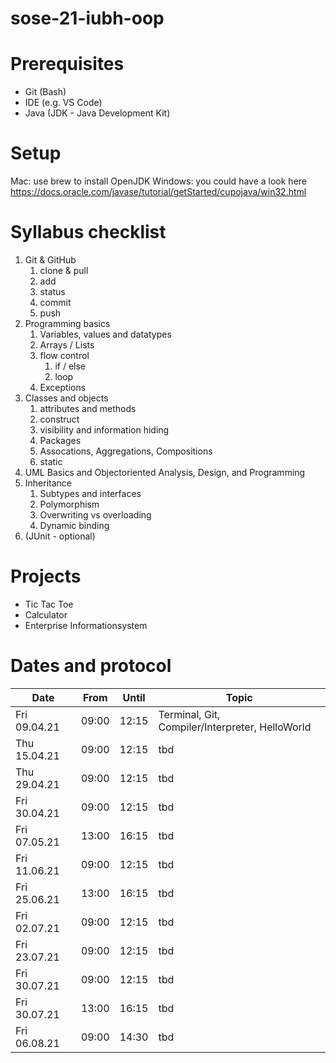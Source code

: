 # sose-21-iubh-oop

# Prerequisites

-   Git (Bash)
-   IDE (e.g. VS Code)
-   Java (JDK - Java Development Kit)

# Setup

Mac: use brew to install OpenJDK
Windows: you could have a look here https://docs.oracle.com/javase/tutorial/getStarted/cupojava/win32.html

# Syllabus checklist

1. Git & GitHub
    1. clone & pull
    2. add
    3. status
    4. commit
    5. push
2. Programming basics
    1. Variables, values and datatypes
    2. Arrays / Lists
    3. flow control
        1. if / else
        2. loop
    4. Exceptions
3. Classes and objects
    1. attributes and methods
    2. construct
    3. visibility and information hiding
    4. Packages
    5. Assocations, Aggregations, Compositions
    6. static
4. UML Basics and Objectoriented Analysis, Design, and Programming
5. Inheritance
    1. Subtypes and interfaces
    2. Polymorphism
    3. Overwriting vs overloading
    4. Dynamic binding
6. (JUnit - optional)

# Projects

-   Tic Tac Toe
-   Calculator
-   Enterprise Informationsystem

# Dates and protocol

| Date         | From  | Until | Topic                                           |
| ------------ | ----- | ----- | ----------------------------------------------- |
| Fri 09.04.21 | 09:00 | 12:15 | Terminal, Git, Compiler/Interpreter, HelloWorld |
| Thu 15.04.21 | 09:00 | 12:15 | tbd                                             |
| Thu 29.04.21 | 09:00 | 12:15 | tbd                                             |
| Fri 30.04.21 | 09:00 | 12:15 | tbd                                             |
| Fri 07.05.21 | 13:00 | 16:15 | tbd                                             |
| Fri 11.06.21 | 09:00 | 12:15 | tbd                                             |
| Fri 25.06.21 | 13:00 | 16:15 | tbd                                             |
| Fri 02.07.21 | 09:00 | 12:15 | tbd                                             |
| Fri 23.07.21 | 09:00 | 12:15 | tbd                                             |
| Fri 30.07.21 | 09:00 | 12:15 | tbd                                             |
| Fri 30.07.21 | 13:00 | 16:15 | tbd                                             |
| Fri 06.08.21 | 09:00 | 14:30 | tbd                                             |
